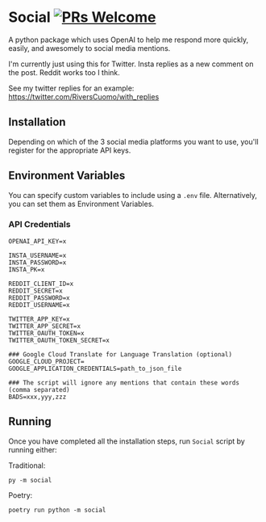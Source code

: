 # Social [![PRs Welcome](https://img.shields.io/badge/PRs-welcome-brightgreen.svg?style=flat-square)](https://makeapullrequest.com)

A python package which uses OpenAI to help me respond more quickly, easily, and awesomely to social media mentions.

I'm currently just using this for Twitter. Insta replies as a new comment on the post. Reddit works too I think.

See my twitter replies for an example: https://twitter.com/RiversCuomo/with_replies

## Installation

Depending on which of the 3 social media platforms you want to use, you'll register for the appropriate API keys. 

## Environment Variables

You can specify custom variables to include using a `.env` file.  Alternatively, you can set them as Environment Variables.

### API Credentials

```
OPENAI_API_KEY=x

INSTA_USERNAME=x
INSTA_PASSWORD=x
INSTA_PK=x

REDDIT_CLIENT_ID=x
REDDIT_SECRET=x
REDDIT_PASSWORD=x
REDDIT_USERNAME=x

TWITTER_APP_KEY=x
TWITTER_APP_SECRET=x
TWITTER_OAUTH_TOKEN=x
TWITTER_OAUTH_TOKEN_SECRET=x

### Google Cloud Translate for Language Translation (optional)
GOOGLE_CLOUD_PROJECT=
GOOGLE_APPLICATION_CREDENTIALS=path_to_json_file

### The script will ignore any mentions that contain these words (comma separated)
BADS=xxx,yyy,zzz
```
## Running

Once you have completed all the installation steps, run `Social` script by running either:

Traditional:

```shell
py -m social
```

Poetry:

```shell
poetry run python -m social
```



